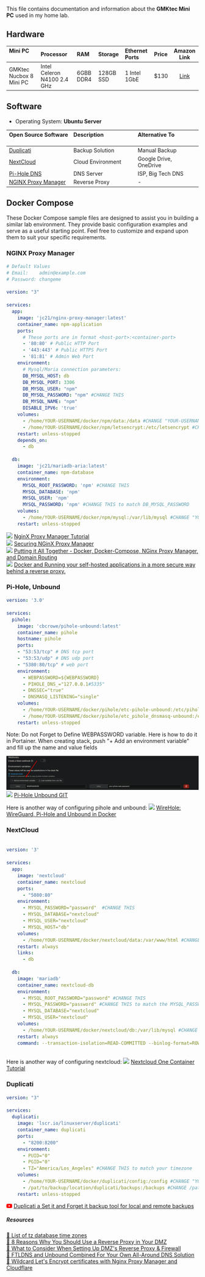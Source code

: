 This file contains documentation and information about the **GMKtec Mini PC** used in my home lab.

## Hardware

| Mini PC <img width=167/> | Processor                   | RAM       | Storage    | Ethernet Ports | Price |                     Amazon Link                      |
|:------------------------ |:--------------------------- |:--------- |:---------- |:-------------- |:----- |:----------------------------------------------------:|
| GMKtec Nucbox 8 Mini PC  | Intel Celeron N4100 2.4 GHz | 6GBB DDR4 | ‎128GB SSD | 1 Intel 1GbE   | $130  | [Link](https://www.amazon.com/gp/product/B0BGHGCTPB) |

## Software

- Operating System: **Ubuntu Server**

| Open Source Software <img width=160/>                                           | Description <img width=210/> | Alternative To <img width=200/> |
|:------------------------------------------------------------------------------- |:---------------------------- |:------------------------------- |
| [Duplicati](https://github.com/linuxserver/docker-duplicati)                    | Backup Solution              | Manual Backup                   |
| [NextCloud](https://github.com/nextcloud/docker)                                | Cloud Environment            | Google Drive, OneDrive          |
| [Pi-Hole DNS](https://github.com/pi-hole/pi-hole)                               | DNS Server                   | ISP, Big Tech DNS               |
| [NGINX Proxy Manager](https://github.com/NginxProxyManager/nginx-proxy-manager) | Reverse Proxy                | -                               |


## Docker Compose

These Docker Compose sample files are designed to assist you in building a similar lab environment. They provide basic configuration examples and serve as a useful starting point. Feel free to customize and expand upon them to suit your specific requirements. 

### NGINX Proxy Manager

```yml
# Default Values
# Email:    admin@example.com
# Password: changeme

version: "3"

services:
  app:
    image: 'jc21/nginx-proxy-manager:latest'  
    container_name: npm-application
    ports:
      # These ports are in format <host-port>:<container-port>
      - '80:80' # Public HTTP Port
      - '443:443' # Public HTTPS Port
      - '81:81' # Admin Web Port
    environment:
      # Mysql/Maria connection parameters:
      DB_MYSQL_HOST: db
      DB_MYSQL_PORT: 3306
      DB_MYSQL_USER: "npm"
      DB_MYSQL_PASSWORD: "npm" #CHANGE THIS
      DB_MYSQL_NAME: "npm"
      DISABLE_IPV6: 'true'
    volumes:
      - /home/YOUR-USERNAME/docker/npm/data:/data #CHANGE "YOUR-USERNAME" to your actual username
      - /home/YOUR-USERNAME/docker/npm/letsencrypt:/etc/letsencrypt #CHANGE "YOUR-USERNAME" to your actual username
    restart: unless-stopped
    depends_on:
      - db

  db:
    image: 'jc21/mariadb-aria:latest'
    container_name: npm-database
    environment:
      MYSQL_ROOT_PASSWORD: 'npm' #CHANGE THIS
      MYSQL_DATABASE: 'npm'
      MYSQL_USER: 'npm'
      MYSQL_PASSWORD: 'npm' #CHANGE THIS to match DB_MYSQL_PASSWORD
    volumes:
      - /home/YOUR-USERNAME/docker/npm/mysql:/var/lib/mysql #CHANGE "YOUR-USERNAME" to your actual username
    restart: unless-stopped
```
<img src="https://github.com/arm-ser/house-of-cards/blob/a611c42de22c306cf98aaaf1be3242cec8c75f3d/logos/youtube.png" width="15" />  [NginX Proxy Manager Tutorial](https://www.youtube.com/watch?v=RBVcnxTiIL0)    
<img src="https://github.com/arm-ser/house-of-cards/blob/a611c42de22c306cf98aaaf1be3242cec8c75f3d/logos/youtube.png" width="15" /> [Securing NGinX Proxy Manager](https://www.youtube.com/watch?v=UfCkwlPIozw)    
<img src="https://github.com/arm-ser/house-of-cards/blob/a611c42de22c306cf98aaaf1be3242cec8c75f3d/logos/youtube.png" width="15" /> [Putting it All Together - Docker, Docker-Compose, NGinx Proxy Manager, and Domain Routing](https://www.youtube.com/watch?v=cjJVmAI1Do4)     
<img src="https://github.com/arm-ser/house-of-cards/blob/a611c42de22c306cf98aaaf1be3242cec8c75f3d/logos/youtube.png" width="15" /> [Docker and Running your self-hosted applications in a more secure way behind a reverse proxy.](https://www.youtube.com/watch?v=8T68pB_Fkm4)     

### Pi-Hole, Unbound
```yaml
version: '3.0'

services:
  pihole:
    image: 'cbcrowe/pihole-unbound:latest'
    container_name: pihole
    hostname: pihole
    ports:
    - "53:53/tcp" # DNS tcp port
    - "53:53/udp" # DNS udp port
    - "5380:80/tcp" # web port
    environment:
      - WEBPASSWORD=${WEBPASSWORD}
      - PIHOLE_DNS_="127.0.0.1#5335"
      - DNSSEC="true"
      - DNSMASQ_LISTENING="single"
    volumes:
      - /home/YOUR-USERNAME/docker/pihole/etc-pihole-unbound:/etc/pihole:rw #CHANGE "YOUR-USERNAME" to your actual username
      - /home/YOUR-USERNAME/docker/pihole/etc_pihole_dnsmasq-unbound:/etc/dnsmasq.d:rw #CHANGE "YOUR-USERNAME" to your actual username
    restart: unless-stopped
```

Note: Do not Forget to Define WEBPASSWORD variable. Here is how to do it in Portainer. When creating stack, push "+ Add an environment variable" and fill up the name and value fields

![pihole-web-pass](/logos-screenshots/pihole-web-pass.png)  
<img src="https://github.com/arm-ser/house-of-cards/blob/d6699680eceb39d2fed1ced15b7a8582ef162ca5/logos/docker.png" width="15" /> [Pi-Hole Unbound GIT](https://github.com/chriscrowe/docker-pihole-unbound)   

Here is another way of configuring pihole and unbound: <img src="https://github.com/arm-ser/house-of-cards/blob/a611c42de22c306cf98aaaf1be3242cec8c75f3d/logos/youtube.png" width="15" /> [WireHole: WireGuard, Pi-Hole and Unbound in Docker](https://www.youtube.com/watch?v=DOJ39lyx6Js)  

### NextCloud
```yaml

version: '3'

services:
  app:
    image: 'nextcloud'
    container_name: nextcloud
    ports:
      - "5080:80"
    environment:
      - MYSQL_PASSWORD="password"  #CHANGE THIS
      - MYSQL_DATABASE="nextcloud"
      - MYSQL_USER="nextcloud"
      - MYSQL_HOST="db"
    volumes:
      - /home/YOUR-USERNAME/docker/nextcloud/data:/var/www/html #CHANGE "YOUR-USERNAME" to your actual username
    restart: always
    links:
      - db

  db:
    image: 'mariadb'
    container_name: nextcloud-db
    environment:
      - MYSQL_ROOT_PASSWORD="password" #CHANGE THIS
      - MYSQL_PASSWORD="password" #CHANGE THIS to match the MYSQL_PASSWORD above
      - MYSQL_DATABASE="nextcloud"
      - MYSQL_USER="nextcloud"
    volumes:
      - /home/YOUR-USERNAME/docker/nextcloud/db:/var/lib/mysql #CHANGE "YOUR-USERNAME" to your actual username
    restart: always
    command: --transaction-isolation=READ-COMMITTED --binlog-format=ROW --innodb-file-per-table=1 --skip-innodb-read-only-compressed
    
```

Here is another way of configuring nextcloud: <img src="https://github.com/arm-ser/house-of-cards/blob/a611c42de22c306cf98aaaf1be3242cec8c75f3d/logos/youtube.png" width="15" /> [Nextcloud One Container Tutorial](https://www.youtube.com/watch?v=OCLq62KOqNU)

### Duplicati
```yaml
version: "3"

services:
  duplicati:
    image: 'lscr.io/linuxserver/duplicati'
    container_name: duplicati
    ports:
      - "8200:8200"
    environment:
      - PUID="0"
      - PGID="0"
      - TZ="America/Los_Angeles" #CHANGE THIS to match your timezone
    volumes:
      - /home/YOUR-USERNAME/docker/duplicati/config:/config #CHANGE "YOUR-USERNAME" to your actual username
      - /pat/to/backup/location/duplicati/backups:/backups #CHANGE /pat/to/backup/location/ to the location where you watn to backup your data (Example Location is Where NAS is mounted)
    restart: unless-stopped
```

<img src="https://github.com/arm-ser/house-of-cards/blob/main/logos-screenshots/youtube.png?raw=true" width="15" /> [Duplicati a Set it and Forget it backup tool for local and remote backups](https://www.youtube.com/watch?v=N1NRvg4KaDE)

##### Resources
[📄 List of tz database time zones](https://infogalactic.com/info/List_of_tz_database_time_zones)   
[📄 8 Reasons Why You Should Use a Reverse Proxy in Your DMZ](https://www.jscape.com/blog/top-8-benefits-of-a-reverse-proxy)   
[📄 What to Consider When Setting Up DMZ's Reverse Proxy & Firewall](https://www.jscape.com/blog/considerations-when-setting-up-your-dmz-s-reverse-proxy-and-firewall)   
[📄 FTLDNS and Unbound Combined For Your Own All-Around DNS Solution](https://pi-hole.net/blog/2018/06/09/ftldns-and-unbound-combined-for-your-own-all-around-dns-solution/#page-content)    
[📄 Wildcard Let's Encrypt certificates with Nginx Proxy Manager and Cloudflare](https://blog.jverkamp.com/2023/03/27/wildcard-lets-encrypt-certificates-with-nginx-proxy-manager-and-cloudflare/)     
   


